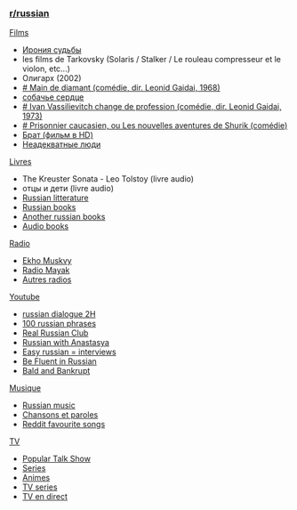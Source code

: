 
### [r/russian](https://www.reddit.com/r/russian/wiki/full_course)


<u>Films </u>
- [Ирония судьбы](https://www.youtube.com/watch?v=lVpmZnRIMKs)
-  les films de Tarkovsky (Solaris / Stalker / Le rouleau compresseur et le violon, etc...)
-  Олигарх (2002)
-  [# Main de diamant (comédie, dir. Leonid Gaidai, 1968)](https://www.youtube.com/watch?v=B-iVfLX2tvY)
-  [собачье  сердце](https://www.youtube.com/watch?v=aOE_3_Ws4y0) 
-  [# Ivan Vassilievitch change de profession (comédie, dir. Leonid Gaidai, 1973)](https://www.youtube.com/watch?v=a50qT9bW2Qo)
-  [# Prisonnier caucasien, ou Les nouvelles aventures de Shurik (comédie)](https://www.youtube.com/watch?v=P2_sjEURwgo)
-  [Брат (фильм в HD)](https://www.youtube.com/watch?v=aDaaCGZz-Ok)
-  [Неадекватные люди](https://www.youtube.com/watch?v=RuEFwdtDDiM)

<u>Livres</u>
- The Kreuster Sonata - Leo Tolstoy (livre audio)
- отцы и дети (livre audio)
- [Russian litterature](https://russianenthusiast.com/russian-culture/russian-literature/)
- [Russian books](http://flibusta.is/b)
- [Another russian books](https://read2read.net/)
- [Audio books](http://mds-club.ru/cgi-bin/index.cgi?r=84&lang=rus&sbr=1&posits=0&filter=0&article=0&sortby=20&search=&searchbutton.x=0&searchbutton.y=0)

<u>Radio</u>
-  [Ekho Muskvy](https://echo.msk.ru/sounds/stream.html)
-  [Radio Mayak](https://radiomayak.ru/)
-  [Autres radios](https://www.radio.fr/language/russian)

<u>Youtube</u>
-  [russian dialogue 2H](https://www.youtube.com/watch?v=PEidRnRXA90)
-  [100 russian phrases](https://www.youtube.com/watch?v=e9faloUNgKM)
-  [Real Russian Club](https://www.youtube.com/channel/UCyJznKYS9kkP7RWWq3YAbFw/videos)
-  [Russian with Anastasya](https://www.youtube.com/channel/UCtZ7CepLxk_dSbsbRFgPaFw)
-  [Easy russian = interviews](https://www.youtube.com/playlist?list=PLA5UIoabheFNOmTYF_LDqbO42p8Ng0LLa)
-  [Be Fluent in Russian](https://www.youtube.com/channel/UCtMqRKjQcFJoq4TOIdHDiew)
-  [Bald and Bankrupt](https://www.youtube.com/channel/UCxDZs_ltFFvn0FDHT6kmoXA)

<u>Musique</u>
- [Russian music](https://russianenthusiast.com/russian-culture/russian-music/)
- [Chansons et paroles](https://russianlyrics.blogspot.com/)
- [Reddit favourite songs](https://www.reddit.com/r/russian/comments/2gae5g/your_favourite_russian_songs/)

<u>TV</u>
-  [Popular Talk Show](https://www.youtube.com/channel/UCzlzGhKI5Y1LIeDJI53cWjQ)
-  [Series](http://seasonvar.ru/)
-  [Animes](https://video.animespirit.ru/)
-  [TV series](https://russianfilmhub.com/tvshows/)
-  [TV en direct](https://wwitv.com/television/174.htm)

